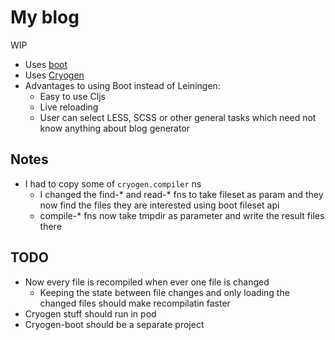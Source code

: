 # My blog

WIP

- Uses [boot][boot-clj]
- Uses [Cryogen][cryogen]
- Advantages to using Boot instead of Leiningen:
  - Easy to use Cljs
  - Live reloading
  - User can select LESS, SCSS or other general tasks which need not know
  anything about blog generator

## Notes

- I had to copy some of `cryogen.compiler` ns
  - I changed the find-\* and read-\* fns to take fileset as param and they now
  find the files they are interested using boot fileset api
  - compile-\* fns now take tmpdir as parameter and write the result files there

## TODO

- Now every file is recompiled when ever one file is changed
  - Keeping the state between file changes and only loading the changed files
  should make recompilatin faster
- Cryogen stuff should run in pod
- Cryogen-boot should be a separate project

[boot-clj]: http://boot-clj.com/
[cryogen]: http://cryogenweb.org/
